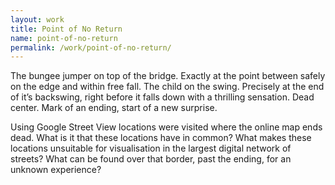 ```yaml
---
layout: work
title: Point of No Return
name: point-of-no-return
permalink: /work/point-of-no-return/
---
```


The bungee jumper on top of the bridge. Exactly at the point between safely on the edge and within free fall. The child on the swing. Precisely at the end of it’s backswing, right before it falls down with a thrilling sensation. Dead center. Mark of an ending, start of a new surprise.

Using Google Street View locations were visited where the online map ends dead. What is it that these locations have in common? What makes these locations unsuitable for visualisation in the largest digital network of streets? What can be found over that border, past the ending, for an unknown experience?